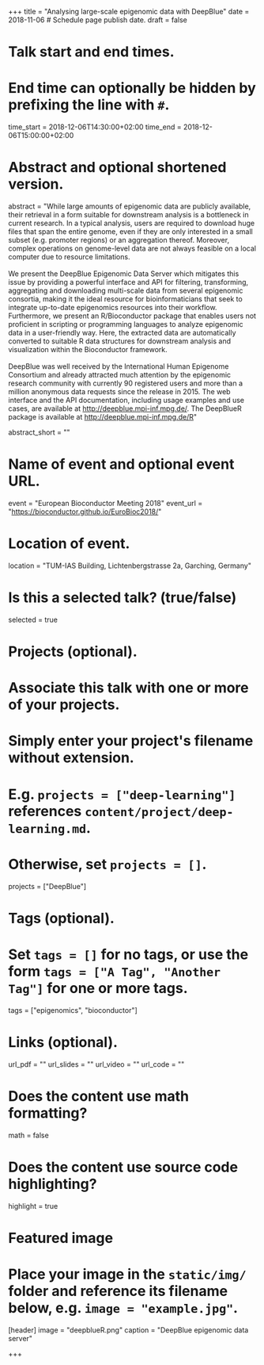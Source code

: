 +++
title = "Analysing large-scale epigenomic data with DeepBlue"
date = 2018-11-06  # Schedule page publish date.
draft = false

# Talk start and end times.
#   End time can optionally be hidden by prefixing the line with `#`.
time_start = 2018-12-06T14:30:00+02:00
time_end = 2018-12-06T15:00:00+02:00

# Abstract and optional shortened version.
abstract = "While large amounts of epigenomic data are publicly available, their retrieval in a form suitable for downstream analysis is a bottleneck in current research. In a typical analysis, users are required to download huge files that span the entire genome, even if they are only interested in a small subset (e.g. promoter regions) or an aggregation thereof. Moreover, complex operations on genome-level data are not always feasible on a local computer due to resource limitations.<br/><br/>We present the DeepBlue Epigenomic Data Server which mitigates this issue by providing a powerful interface and API for filtering, transforming, aggregating and downloading multi-scale data from several epigenomic consortia, making it the ideal resource for bioinformaticians that seek to integrate up-to-date epigenomics resources into their workflow. Furthermore, we present an R/Bioconductor package that enables users not proficient in scripting or programming languages to analyze epigenomic data in a user-friendly way. Here, the extracted data are automatically converted to suitable R data structures for downstream analysis and visualization within the Bioconductor framework.<br/><br/> DeepBlue was well received by the International Human Epigenome Consortium and already attracted much attention by the epigenomic research community with currently 90 registered users and more than a million anonymous data requests since the release in 2015. The web interface and the API documentation, including usage examples and use cases, are available at http://deepblue.mpi-inf.mpg.de/. The DeepBlueR package is available at http://deepblue.mpi-inf.mpg.de/R"

abstract_short = ""

# Name of event and optional event URL.
event = "European Bioconductor Meeting 2018"
event_url = "https://bioconductor.github.io/EuroBioc2018/"

# Location of event.
location = "TUM-IAS Building, Lichtenbergstrasse 2a, Garching, Germany"

# Is this a selected talk? (true/false)
selected = true

# Projects (optional).
#   Associate this talk with one or more of your projects.
#   Simply enter your project's filename without extension.
#   E.g. `projects = ["deep-learning"]` references `content/project/deep-learning.md`.
#   Otherwise, set `projects = []`.
projects = ["DeepBlue"] 

# Tags (optional).
#   Set `tags = []` for no tags, or use the form `tags = ["A Tag", "Another Tag"]` for one or more tags.
tags = ["epigenomics", "bioconductor"]

# Links (optional).
url_pdf = ""
url_slides = ""
url_video = ""
url_code = ""

# Does the content use math formatting?
math = false

# Does the content use source code highlighting?
highlight = true

# Featured image
# Place your image in the `static/img/` folder and reference its filename below, e.g. `image = "example.jpg"`.
[header]
image = "deepblueR.png"
caption = "DeepBlue epigenomic data server"

+++
